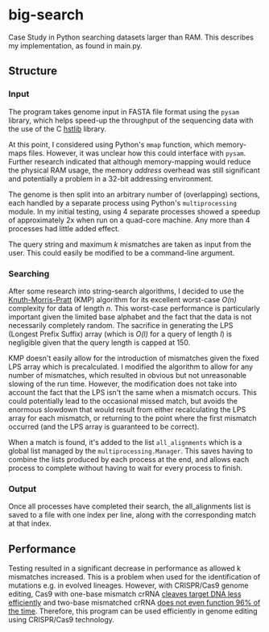 # big-search
Case Study in Python searching datasets larger than RAM. This describes my implementation, as found in main.py.

## Structure
### Input
The program takes genome input in FASTA file format using the `pysam` library, which helps speed-up the throughput of the sequencing data with the use of the C [hstlib](https://github.com/samtools/htslib) library.

At this point, I considered using Python's `mmap` function, which memory-maps files. However, it was unclear how this could interface with `pysam`. Further research indicated that although memory-mapping would reduce the physical RAM usage, the memory _address_ overhead was still significant and potentially a problem in a 32-bit addressing environment.

The genome is then split into an arbitrary number of (overlapping) sections, each handled by a separate process using Python's `multiprocessing` module. In my initial testing, using 4 separate processes showed a speedup of approximately 2x when run on a quad-core machine. Any more than 4 processes had little added effect.

The query string and maximum _k_ mismatches are taken as input from the user. This could easily be modified to be a command-line argument.

### Searching
After some research into string-search algorithms, I decided to use the [Knuth-Morris-Pratt](https://en.wikipedia.org/wiki/Knuth%E2%80%93Morris%E2%80%93Pratt_algorithm) (KMP) algorithm for its excellent worst-case _O(n)_ complexity for data of length _n_. This worst-case performance is particularly important given the limited base alphabet and the fact that the data is not necessarily completely random. The sacrifice in generating the LPS (Longest Prefix Suffix) array (which is _O(l)_ for a query of length _l_) is negligible given that the query length is capped at 150.

KMP doesn't easily allow for the introduction of mismatches given the fixed LPS array which is precalculated. I modified the algorithm to allow for any number of mismatches, which resulted in obvious but not unreasonable slowing of the run time. However, the modification does not take into account the fact that the LPS isn't the same when a mismatch occurs. This could potentially lead to the occasional missed match, but avoids the enormous slowdown that would result from either recalculating the LPS array for each mismatch, or returning to the point where the first mismatch occurred (and the LPS array is guaranteed to be correct).

When a match is found, it's added to the list `all_alignments` which is a global list managed by the `multiprocessing.Manager`. This saves having to combine the lists produced by each process at the end, and allows each process to complete without having to wait for every process to finish.

### Output
Once all processes have completed their search, the all_alignments list is saved to a file with one index per line, along with the corresponding match at that index.

## Performance
Testing resulted in a significant decrease in performance as allowed k mismatches increased. This is a problem when used for the identification of mutations e.g. in evolved lineages. However, with CRISPR/Cas9 genome editing, Cas9 with one-base mismatch crRNA [cleaves target DNA less efficiently](https://www.ncbi.nlm.nih.gov/pubmed/22745249) and two-base mismatched crRNA [does not even function 96% of the time](https://www.ncbi.nlm.nih.gov/pubmed/26189696). Therefore, this program can be used efficiently in genome editing using CRISPR/Cas9 technology.